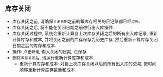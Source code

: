 ﻿## 库存关闭

- 库存关闭之前, 请确保`关闭日期`之前的跟库存相关的日记账都已经`过账`.
- 库存关闭之后, 将不能在关闭日期之前进行出入库操作.
- 库存关闭过程中, 系统会重新计算自上次库存关闭之后的所有出入库记录, 重新计算库存和成本, 并将关闭之前的库存保存为历史库存, 然后重新计算库存关闭日期之后的库存和成本.
- 操作: 点击`新建`, 输入关闭的日期, 点保存.
- 删除`库存关闭`后, 请运行重新计算库存和成本.
    - 重新计算库存和成本: 对自上次库存关闭以后的所有出入库的交易, 按时间顺序重新计算库存数量和成本. 
